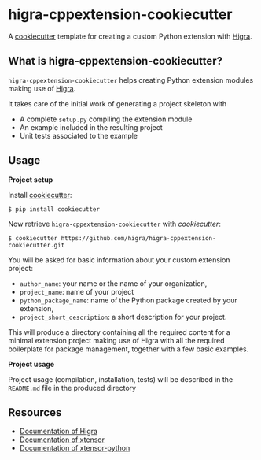 # higra-cppextension-cookiecutter

A [cookiecutter](https://github.com/audreyr/cookiecutter) template for creating a custom Python extension with [Higra](https://github.com/higra/Higra).

## What is higra-cppextension-cookiecutter?

`higra-cppextension-cookiecutter` helps creating Python extension modules making use of [Higra](https://github.com/higra/Higra).

It takes care of the initial work of generating a project skeleton with

- A complete `setup.py` compiling the extension module
- An example included in the resulting project
- Unit tests associated to the example


## Usage

**Project setup**

Install [cookiecutter](https://github.com/audreyr/cookiecutter):

    $ pip install cookiecutter

Now retrieve `higra-cppextension-cookiecutter` with  *cookiecutter*:

    $ cookiecutter https://github.com/higra/higra-cppextension-cookiecutter.git

You will be asked for basic information about your custom extension project:

- `author_name`: your name or the name of your organization,
- `project_name`: name of your project
- `python_package_name`: name of the Python package created by your extension,
- `project_short_description`: a short description for your project.

This will produce a directory containing all the required content for a minimal extension
project making use of Higra with all the required boilerplate for package management,
together with a few basic examples. 

**Project usage**

Project usage (compilation, installation, tests) will be described in the `README.md` file in the produced directory

## Resources

- [Documentation of Higra](https://higra.readthedocs.io/)
- [Documentation of xtensor](https://xtensor.readthedocs.io/en/latest/)
- [Documentation of xtensor-python](https://xtensor-pyhton.readthedocs.io/en/latest/)

